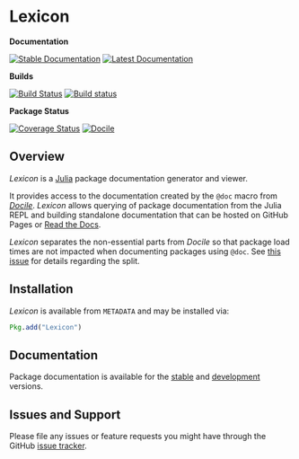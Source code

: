 # Lexicon

**Documentation**

[![Stable Documentation][stable-docs-img]][stable-docs-url]
[![Latest Documentation][latest-docs-img]][latest-docs-url]

**Builds**

[![Build Status][travis-img]][travis-url]
[![Build status][appveyor-img]][appveyor-url]

**Package Status**

[![Coverage Status][coveralls-img]][coveralls-url]
[![Docile][pkgeval-img]][pkgeval-url]

## Overview

*Lexicon* is a [Julia](http://www.julialang.org) package documentation generator
and viewer.

It provides access to the documentation created by the `@doc` macro from
[*Docile*][docile-url]. *Lexicon* allows querying of package documentation from
the Julia REPL and building standalone documentation that can be hosted on GitHub
Pages or [Read the Docs](https://readthedocs.org/).

*Lexicon* separates the non-essential parts from *Docile* so that
package load times are not impacted when documenting packages using
`@doc`. See [this issue][issue-url] for details regarding the split.

## Installation

*Lexicon* is available from `METADATA` and may be installed via:

```julia
Pkg.add("Lexicon")
```

## Documentation

Package documentation is available for the [stable][stable-docs-url] and
[development][latest-docs-url] versions.

## Issues and Support

Please file any issues or feature requests you might have through the GitHub
[issue tracker][issue-tracker].

[travis-img]: https://travis-ci.org/MichaelHatherly/Lexicon.jl.svg?branch=master
[travis-url]: https://travis-ci.org/MichaelHatherly/Lexicon.jl

[appveyor-img]: https://ci.appveyor.com/api/projects/status/qmuv67ku625ioiwc/branch/master?svg=true
[appveyor-url]: https://ci.appveyor.com/project/MichaelHatherly/lexicon-jl/branch/master

[coveralls-img]: https://img.shields.io/coveralls/MichaelHatherly/Lexicon.jl.svg
[coveralls-url]: https://coveralls.io/r/MichaelHatherly/Lexicon.jl

[pkgeval-img]: http://pkg.julialang.org/badges/Lexicon_release.svg
[pkgeval-url]: http://pkg.julialang.org/?pkg=Lexicon&ver=release

[docile-url]: https://github.com/MichaelHatherly/Docile.jl

[issue-url]: https://github.com/MichaelHatherly/Docile.jl/issues/27

[issue-tracker]: https://github.com/MichaelHatherly/Lexicon.jl/issues

[latest-docs-img]: https://readthedocs.org/projects/lexiconjl/badge/?version=latest
[stable-docs-img]: https://readthedocs.org/projects/lexiconjl/badge/?version=stable

[latest-docs-url]: http://lexiconjl.readthedocs.org/en/latest/
[stable-docs-url]: http://lexiconjl.readthedocs.org/en/stable/
